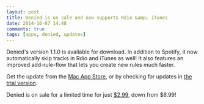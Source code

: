 ```yaml
---
layout: post
title: Denied is on sale and now supports Rdio &amp; iTunes
date: 2014-10-07 14:48
comments: true
tags: [apps, denied, updates]
---
```


Denied's version 1.1.0 is available for download. In addition to Spotify, it now automatically skip tracks in Rdio and iTunes as well! It also features an improved add-rule-flow that lets you create new rules much faster.

Get the update from the [Mac App Store](http://www.getdenied.com/appstore), or by checking for updates in [the trial version](http://www.getdenied.com).

Denied is on sale for a limited time for just [$2.99](http://www.getdenied.com/appstore), down from $6.99!
